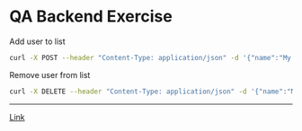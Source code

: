 # QA Backend Exercise


Add user to list
```bash
curl -X POST --header "Content-Type: application/json" -d '{"name":"My name"}' http://localhost:8000/user
```

Remove user from list

```bash
curl -X DELETE --header "Content-Type: application/json" -d '{"name":"My name"}' http://localhost:8000/user
```

---

[Link](https://qa-backend-exercise.herokuapp.com)